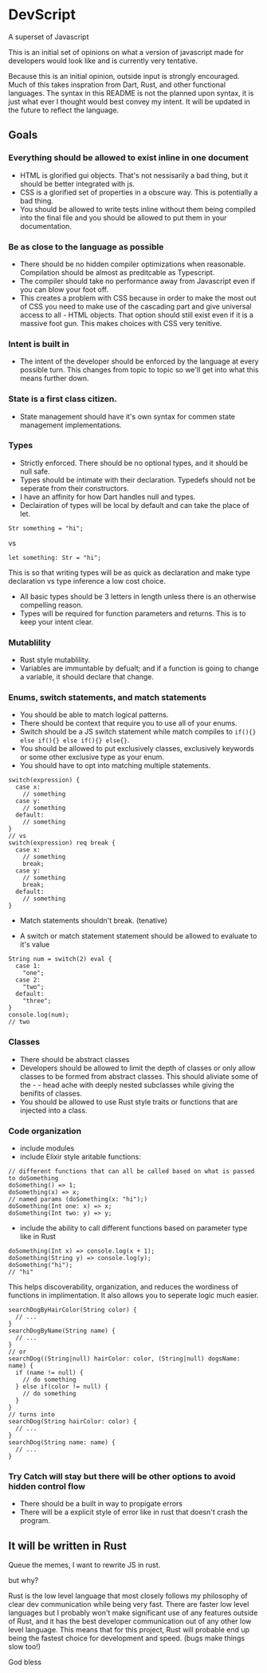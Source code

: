 # DevScript
A superset of Javascript

This is an initial set of opinions on what a version of javascript made for developers would look like and is currently very tentative.

Because this is an initial opinion, outside input is strongly encouraged.
Much of this takes inspration from Dart, Rust, and other functional languages.
The syntax in this README is not the planned upon syntax, it is just what ever I thought would best convey my intent. It will be updated in the future to reflect the language.

## Goals
### Everything should be allowed to exist inline in one document

- HTML is glorified gui objects. That's not nessisarily a bad thing, but it should be better integrated with js.
- CSS is a glorified set of properties in a obscure way. This is potentially a bad thing.
- You should be allowed to write tests inline without them being compiled into the final file and you should be allowed to put them in your documentation.

### Be as close to the language as possible

- There should be no hidden compiler optimizations when reasonable. Compilation should be almost as preditcable as Typescript.
- The compiler should take no performance away from Javascript even if you can blow your foot off.
- This creates a problem with CSS because in order to make the most out of CSS you need to make use of the cascading part and give universal access to all - HTML objects. That option should still exist even if it is a massive foot gun. This makes choices with CSS very tenitive.

### Intent is built in

- The intent of the developer should be enforced by the language at every possible turn. This changes from topic to topic so we'll get into what this means further down.

### State is a first class citizen.

- State management should have it's own syntax for commen state management implementations.

### Types

- Strictly enforced. There should be no optional types, and it should be null safe.
- Types should be intimate with their declaration. Typedefs should not be seperate from their constructors.
- I have an affinity for how Dart handles null and types.
- Declairation of types will be local by default and can take the place of let.
```
Str something = "hi";
```
vs
```
let something: Str = "hi";
```
This is so that writing types will be as quick as declaration and make type declaration vs type inference a low cost choice.
- All basic types should be 3 letters in length unless there is an otherwise compelling reason.
- Types will be required for function parameters and returns. This is to keep your intent clear.

### Mutablility

- Rust style mutablility.
- Variables are immuntable by defualt; and if a function is going to change a variable, it should declare that change.

### Enums, switch statements, and match statements

- You should be able to match logical patterns.
- There should be context that require you to use all of your enums.
- Switch should be a JS switch statement while match compiles to `if(){} else if(){} else if(){} else{}`.
- You should be allowed to put exclusively classes, exclusively keywords or some other exclusive type as your enum.
- You should have to opt into matching multiple statements.
```
switch(expression) {
  case x:
    // something
  case y:
    // something
  default:
    // something
}
// vs
switch(expression) req break {
  case x:
    // something
    break;
  case y:
    // something
    break;
  default:
    // something
}
```
- Match statements shouldn't break. (tenative)

- A switch or match statement statement should be allowed to evaluate to it's value
```
String num = switch(2) eval {
  case 1:
    "one";
  case 2:
    "two";
  default:
    "three";
}
console.log(num);
// two
```

### Classes

- There should be abstract classes
- Developers should be allowed to limit the depth of classes or only allow classes to be formed from abstract classes. This should aliviate some of the - - head ache with deeply nested subclasses while giving the benifits of classes.
- You should be allowed to use Rust style traits or functions that are injected into a class.

### Code organization

- include modules
- include Elixir style aritable functions:
```
// different functions that can all be called based on what is passed to doSomething
doSomething() => 1;
doSomething(x) => x;
// named params (doSomething(x: "hi");)
doSomething(Int one: x) => x;
doSomething(Int two: y) => y;
```
- include the ability to call different functions based on parameter type like in Rust
```
doSomething(Int x) => console.log(x + 1);
doSomething(String y) => console.log(y);
doSomething("hi");
// "hi"
```
This helps discoverability, organization, and reduces the wordiness of functions in implimentation. It also allows you to seperate logic much easier.
```
searchDogByHairColor(String color) {
  // ...
}
searchDogByName(String name) {
  // ...
}
// or
searchDog((String|null) hairColor: color, (String|null) dogsName: name) {
  if (name != null) {
    // do something
  } else if(color != null) {
    // do something
  }
}
// turns into
searchDog(String hairColor: color) {
  // ...
}
searchDog(String name: name) {
  // ...
}
```

### Try Catch will stay but there will be other options to avoid hidden control flow

- There should be a built in way to propigate errors
- There will be a explicit style of error like in rust that doesn't crash the program.

## It will be written in Rust

Queue the memes, I want to rewrite JS in rust.

but why?

Rust is the low level language that most closely follows my philosophy of clear dev communication while being very fast.
There are faster low level languages but I probably won't make significant use of any features outside of Rust, and it has the best developer communication out of any other low level language. This means that for this project, Rust will probable end up being the fastest choice for development and speed. (bugs make things slow too!)

God bless

